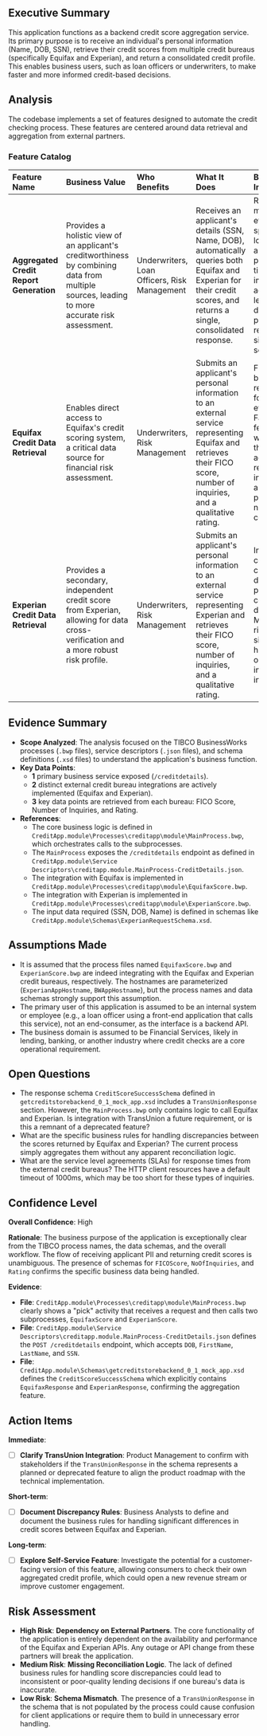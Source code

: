 ## Executive Summary

This application functions as a backend credit score aggregation service. Its primary purpose is to receive an individual's personal information (Name, DOB, SSN), retrieve their credit scores from multiple credit bureaus (specifically Equifax and Experian), and return a consolidated credit profile. This enables business users, such as loan officers or underwriters, to make faster and more informed credit-based decisions.

## Analysis

The codebase implements a set of features designed to automate the credit checking process. These features are centered around data retrieval and aggregation from external partners.

### Feature Catalog

| Feature Name | Business Value | Who Benefits | What It Does | Business Impact |
| :--- | :--- | :--- | :--- | :--- |
| **Aggregated Credit Report Generation** | Provides a holistic view of an applicant's creditworthiness by combining data from multiple sources, leading to more accurate risk assessment. | Underwriters, Loan Officers, Risk Management | Receives an applicant's details (SSN, Name, DOB), automatically queries both Equifax and Experian for their credit scores, and returns a single, consolidated response. | Reduces manual effort, speeds up loan application processing times, and improves the accuracy of lending decisions by preventing reliance on a single data source. |
| **Equifax Credit Data Retrieval** | Enables direct access to Equifax's credit scoring system, a critical data source for financial risk assessment. | Underwriters, Risk Management | Submits an applicant's personal information to an external service representing Equifax and retrieves their FICO score, number of inquiries, and a qualitative rating. | Fulfills a core business requirement for credit evaluation. Failure of this feature would render the aggregated report incomplete and potentially non-compliant. |
| **Experian Credit Data Retrieval** | Provides a secondary, independent credit score from Experian, allowing for data cross-verification and a more robust risk profile. | Underwriters, Risk Management | Submits an applicant's personal information to an external service representing Experian and retrieves their FICO score, number of inquiries, and a qualitative rating. | Increases confidence in credit decisions by providing a corroborating data point. Mitigates the risk of a single bureau having outdated or incorrect information. |

## Evidence Summary

-   **Scope Analyzed**: The analysis focused on the TIBCO BusinessWorks processes (`.bwp` files), service descriptors (`.json` files), and schema definitions (`.xsd` files) to understand the application's business function.
-   **Key Data Points**:
    -   **1** primary business service exposed (`/creditdetails`).
    -   **2** distinct external credit bureau integrations are actively implemented (Equifax and Experian).
    -   **3** key data points are retrieved from each bureau: FICO Score, Number of Inquiries, and Rating.
-   **References**:
    -   The core business logic is defined in `CreditApp.module\Processes\creditapp\module\MainProcess.bwp`, which orchestrates calls to the subprocesses.
    -   The `MainProcess` exposes the `/creditdetails` endpoint as defined in `CreditApp.module\Service Descriptors\creditapp.module.MainProcess-CreditDetails.json`.
    -   The integration with Equifax is implemented in `CreditApp.module\Processes\creditapp\module\EquifaxScore.bwp`.
    -   The integration with Experian is implemented in `CreditApp.module\Processes\creditapp\module\ExperianScore.bwp`.
    -   The input data required (SSN, DOB, Name) is defined in schemas like `CreditApp.module\Schemas\ExperianRequestSchema.xsd`.

## Assumptions Made

-   It is assumed that the process files named `EquifaxScore.bwp` and `ExperianScore.bwp` are indeed integrating with the Equifax and Experian credit bureaus, respectively. The hostnames are parameterized (`ExperianAppHostname`, `BWAppHostname`), but the process names and data schemas strongly support this assumption.
-   The primary user of this application is assumed to be an internal system or employee (e.g., a loan officer using a front-end application that calls this service), not an end-consumer, as the interface is a backend API.
-   The business domain is assumed to be Financial Services, likely in lending, banking, or another industry where credit checks are a core operational requirement.

## Open Questions

-   The response schema `CreditScoreSuccessSchema` defined in `getcreditstorebackend_0_1_mock_app.xsd` includes a `TransUnionResponse` section. However, the `MainProcess.bwp` only contains logic to call Equifax and Experian. Is integration with TransUnion a future requirement, or is this a remnant of a deprecated feature?
-   What are the specific business rules for handling discrepancies between the scores returned by Equifax and Experian? The current process simply aggregates them without any apparent reconciliation logic.
-   What are the service level agreements (SLAs) for response times from the external credit bureaus? The HTTP client resources have a default timeout of 1000ms, which may be too short for these types of inquiries.

## Confidence Level

**Overall Confidence**: High

**Rationale**: The business purpose of the application is exceptionally clear from the TIBCO process names, the data schemas, and the overall workflow. The flow of receiving applicant PII and returning credit scores is unambiguous. The presence of schemas for `FICOScore`, `NoOfInquiries`, and `Rating` confirms the specific business data being handled.

**Evidence**:
-   **File**: `CreditApp.module\Processes\creditapp\module\MainProcess.bwp` clearly shows a "pick" activity that receives a request and then calls two subprocesses, `EquifaxScore` and `ExperianScore`.
-   **File**: `CreditApp.module\Service Descriptors\creditapp.module.MainProcess-CreditDetails.json` defines the `POST /creditdetails` endpoint, which accepts `DOB`, `FirstName`, `LastName`, and `SSN`.
-   **File**: `CreditApp.module\Schemas\getcreditstorebackend_0_1_mock_app.xsd` defines the `CreditScoreSuccessSchema` which explicitly contains `EquifaxResponse` and `ExperianResponse`, confirming the aggregation feature.

## Action Items

**Immediate**:
-   [ ] **Clarify TransUnion Integration**: Product Management to confirm with stakeholders if the `TransUnionResponse` in the schema represents a planned or deprecated feature to align the product roadmap with the technical implementation.

**Short-term**:
-   [ ] **Document Discrepancy Rules**: Business Analysts to define and document the business rules for handling significant differences in credit scores between Equifax and Experian.

**Long-term**:
-   [ ] **Explore Self-Service Feature**: Investigate the potential for a customer-facing version of this feature, allowing consumers to check their own aggregated credit profile, which could open a new revenue stream or improve customer engagement.

## Risk Assessment

-   **High Risk**: **Dependency on External Partners**. The core functionality of the application is entirely dependent on the availability and performance of the Equifax and Experian APIs. Any outage or API change from these partners will break the application.
-   **Medium Risk**: **Missing Reconciliation Logic**. The lack of defined business rules for handling score discrepancies could lead to inconsistent or poor-quality lending decisions if one bureau's data is inaccurate.
-   **Low Risk**: **Schema Mismatch**. The presence of a `TransUnionResponse` in the schema that is not populated by the process could cause confusion for client applications or require them to build in unnecessary error handling.